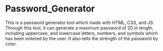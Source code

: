 # Password_Generator
This is a password generator tool which made with HTML, CSS, and JS. Through this tool, it can generate a maximum password of 20 in length, including uppercase, and lowercase letters, numbers, and symbols which has been entered by the user. It also tells the strength of the password by color.
